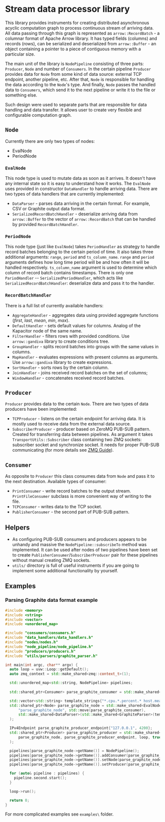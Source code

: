 # Stream data processor library

This library provides instruments for creating distributed asynchronous acyclic computation graph to process continuous
stream of arriving data. All data passing through this graph is represented as `arrow::RecordBatch` - a columnar format 
of Apache Arrow library. It has typed fields (columns) and records (rows), can be serialized and deserialized from
`arrow::Buffer` - an object containing a pointer to a piece of contiguous memory with a particular size.

The main unit of the library is `NodePipeline` consisting of three parts: `Producer`, `Node` and number of
`Consumers`. In the certain pipeline `Producer` provides data for `Node` from some kind of data source: external
TCP endpoint, another pipeline, etc. After that, `Node` is responsible for handling the data according to the `Node`'s
type. And finally, `Node` passes the handled data to `Consumers`, which send it to the next pipeline or write it to the
file or something else.

Such design were used to separate parts that are responsible for data handling and data transfer. It allows user
to create very flexible and configurable computation graph.

## `Node`

Currently there are only two types of nodes:
 - EvalNode
 - PeriodNode
 
### `EvalNode`

This node type is used to mutate data as soon as it arrives. It doesn't have any internal state so it is easy to
understand how it works. The `EvalNode` uses provided in constructor `DataHandler` to handle arriving data. There are
two types of data handlers that are currently implemented:
 - `DataParser` - parses data arriving in the certain format. For example, CSV or Graphite output data format.
 - `SerializedRecordBatchHandler` - deserialize arriving data from `arrow::Buffer` to the vector of `arrow::RecordBatch`
    that can be handled by provided `RecordBatchHandler`.
 
### `PeriodNode`

This node type (just like `EvalNode`) takes `PeriodHandler` as strategy to handle record batches belonging to the
certain period of time. It also takes three additional arguments: `range`, `period` and `ts_column_name`. `range` and
`period` arguments defines how long time period will be and how often it will be handled respectively. `ts_column_name`
argument is used to determine which column of record batch contains timestamps. There is only one `PariodHandler` -- 
`SerializedPeriodHandler`, which acts like `SerializedRecordBatchHandler`: deserialize data and pass it to the handler.
 
### `RecordBatchHandler`
There is a full list of currently available handlers:
 - `AggregateHandler` - aggregates data using provided aggregate functions (*first*, *last*, *mean*, *min*, *max*).
 - `DefaultHandler` - sets default values for columns. Analog of the Kapacitor node of the same name.
 - `FilterHandler` - filters rows with provided conditions. Use `arrow::gandiva` library to create conditions tree.
 - `GroupHandler` - splits record batches into groups with the same values in columns.
 - `MapHandler` - evaluates expressions with present columns as arguments. Use `arrow::gandiva`
   library to create expressions.
 - `SortHandler` - sorts rows by the certain column.
 - `JoinHandler` - joins received record batches on the set of columns;
 - `WindowHandler` - concatenates received record batches.
 
## `Producer`

`Producer` provides data to the certain `Node`. There are two types of data producers have been implemented:
 - `TCPProducer` - listens on the certain endpoint for arriving data. It is mostly used to receive data from the
   external data source.
 - `SubscriberProducer` - producer based on ZeroMQ PUB-SUB pattern. Created for transferring data between pipelines.
   As argument it takes `TransportUtils::Subscriber` class containing two ZMQ sockets: subscriber socket and
   synchronize socket. It needs for proper PUB-SUB communicating (for more details see 
   [ZMQ Guide](http://zguide.zeromq.org/page:chapter2#Node-Coordination)).
    
## `Consumer`

As opposite to `Producer` this class consumes data from `Node` and pass it to the next destination. Available types of
consumer:
 - `PrintConsumer` - write record batches to the output stream. `PrintFileConsumer` subclass is more convenient way of
   writing to the file.
 - `TCPConsumer` - writes data to the TCP socket.
 - `PublisherConsumer` - the second part of PUB-SUB pattern.
 
## Helpers

 - As configuring PUB-SUB consumers and producers appears to be unhandy and massive the `NodePipeline::subscribeTo`
   method was implemented. It can be used after nodes of two pipelines have been set to create
   `PublisherConsumer`/`SubscriberProducer` pair for these pipelines without manual creating ZMQ sockets.
 - `utils/` directory is full of useful instruments if you are going to implement some additional functionality by
   yourself.

## Examples

### Parsing Graphite data format example

```cpp
#include <memory>
#include <string>
#include <vector>
#include <unordered_map>

#include "consumers/consumers.h"
#include "data_handlers/data_handlers.h"
#include "nodes/nodes.h"
#include "node_pipeline/node_pipeline.h"
#include "producers/producers.h"
#include "utils/parsers/graphite_parser.h"

int main(int argc, char** argv) {
  auto loop = uvw::Loop::getDefault();
  auto zmq_context = std::make_shared<zmq::context_t>(1);

  std::unordered_map<std::string, NodePipeline> pipelines;
  
  std::shared_ptr<Consumer> parse_graphite_consumer = std::make_shared<FilePrintConsumer>("result.txt");

  std::vector<std::string> template_strings{"*.cpu.*.percent.* host.measurement.cpu.type.field"};
  std::shared_ptr<Node> parse_graphite_node = std::make_shared<EvalNode>(
      "parse_graphite_node", std::move(parse_graphite_consumer),
      std::make_shared<DataParser>(std::make_shared<GraphiteParser>(template_strings))
  );

  IPv4Endpoint parse_graphite_producer_endpoint{"127.0.0.1", 4200};
  std::shared_ptr<Producer> parse_graphite_producer = std::make_shared<TCPProducer>(
      parse_graphite_node, parse_graphite_producer_endpoint, loop, true
  );

  pipelines[parse_graphite_node->getName()] = NodePipeline();
  pipelines[parse_graphite_node->getName()].addConsumer(parse_graphite_consumer);
  pipelines[parse_graphite_node->getName()].setNode(parse_graphite_node);
  pipelines[parse_graphite_node->getName()].setProducer(parse_graphite_producer);

  for (auto& pipeline : pipelines) {
    pipeline.second.start();
  }

  loop->run();

  return 0;
}
```

For more complicated examples see `examples\` folder.
